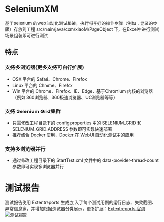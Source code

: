 # SeleniumXM
基于selenium 的web自动化测试框架，执行将写好的操作步骤（例如：登录的步骤）存放到工程 src/main/java/com/xiaoM/PageObject 下，在Excel中进行测试场景组装即可进行测试
## 特点
### 支持多浏览器(更多支持可自行扩展)
* OSX 平台的 Safari、Chrome、Firefox
* Linux 平台的 Chrome、Firefox
* Win 平台的 Chrome、Firefox、IE、Edge、基于Chromium 内核的浏览器（例如 360浏览器、360极速浏览器、UC浏览器等等）
### 支持 Selenium Grid集群
* 只需修改工程目录下的 config.properties 中的 SELENIUM_GRID 和 SELENIUM_GRID_ADDRESS 参数即可实现快速部署
* 推荐结合 Docker 使用，[Docker 在 WebUI 自动化测试中的应用](https://testerhome.com/topics/8450)
### 支持多浏览器并行
* 通过修改工程目录下的 StartTest.xml 文件中的 data-provider-thread-count 参数即可实现多浏览器并行
# 测试报告
测试报告使用 Extentreports 生成,加入了每个测试用例的运行日志、失败截图、异常信息等，并增加根据浏览器分类展示，更多扩展：[Extentreports 官网](http://extentreports.com/)
![测试报告](https://github.com/xiaoMGitHub/home/blob/master/picture/SeleniumReport.png)
